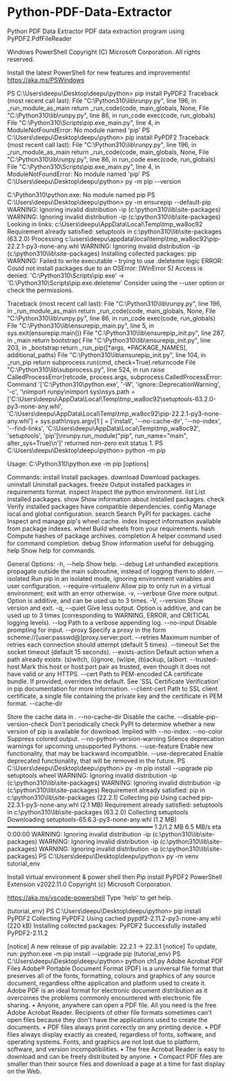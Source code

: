 # Python-PDF-Data-Extractor
Python PDF  Data Extractor
PDF data extraction program using PyPDF2.PdfFileReader

Windows PowerShell Copyright (C) Microsoft Corporation. All rights reserved.

Install the latest PowerShell for new features and improvements! https://aka.ms/PSWindows

PS C:\Users\deepu\Desktop\deepu\python> pip install PyPDF2 Traceback (most recent call last): File "C:\Python310\lib\runpy.py", line 196, in _run_module_as_main return _run_code(code, main_globals, None, File "C:\Python310\lib\runpy.py", line 86, in run_code exec(code, run_globals) File "C:\Python310\Scripts\pip.exe_main.py", line 4, in ModuleNotFoundError: No module named 'pip' PS C:\Users\deepu\Desktop\deepu\python> pip install PyPDF2
Traceback (most recent call last): File "C:\Python310\lib\runpy.py", line 196, in _run_module_as_main return _run_code(code, main_globals, None, File "C:\Python310\lib\runpy.py", line 86, in run_code exec(code, run_globals) File "C:\Python310\Scripts\pip.exe_main.py", line 4, in ModuleNotFoundError: No module named 'pip' PS C:\Users\deepu\Desktop\deepu\python> py -m pip --version

C:\Python310\python.exe: No module named pip PS C:\Users\deepu\Desktop\deepu\python> py -m ensurepip --default-pip WARNING: Ignoring invalid distribution -ip (c:\python310\lib\site-packages) WARNING: Ignoring invalid distribution -ip (c:\python310\lib\site-packages) Looking in links: c:\Users\deepu\AppData\Local\Temp\tmp_wa8oc92 Requirement already satisfied: setuptools in c:\python310\lib\site-packages (63.2.0) Processing c:\users\deepu\appdata\local\temp\tmp_wa8oc92\pip-22.2.1-py3-none-any.whl WARNING: Ignoring invalid distribution -ip (c:\python310\lib\site-packages) Installing collected packages: pip WARNING: Failed to write executable - trying to use .deleteme logic ERROR: Could not install packages due to an OSError: [WinError 5] Access is denied: 'C:\Python310\Scripts\pip.exe' -> 'C:\Python310\Scripts\pip.exe.deleteme'
Consider using the --user option or check the permissions.

Traceback (most recent call last): File "C:\Python310\lib\runpy.py", line 196, in _run_module_as_main return _run_code(code, main_globals, None, File "C:\Python310\lib\runpy.py", line 86, in run_code exec(code, run_globals) File "C:\Python310\lib\ensurepip_main.py", line 5, in sys.exit(ensurepip.main()) File "C:\Python310\lib\ensurepip_init.py", line 287, in _main return bootstrap( File "C:\Python310\lib\ensurepip_init.py", line 203, in _bootstrap return _run_pip([*args, *PACKAGE_NAMES], additional_paths) File "C:\Python310\lib\ensurepip_init.py", line 104, in _run_pip return subprocess.run(cmd, check=True).returncode File "C:\Python310\lib\subprocess.py", line 524, in run raise CalledProcessError(retcode, process.args, subprocess.CalledProcessError: Command '['C:\Python310\python.exe', '-W', 'ignore::DeprecationWarning', '-c', '\nimport runpy\nimport sys\nsys.path = ['C:\\Users\\deepu\\AppData\\Local\\Temp\\tmp_wa8oc92\\setuptools-63.2.0-py3-none-any.whl', 'C:\\Users\\deepu\\AppData\\Local\\Temp\\tmp_wa8oc92\\pip-22.2.1-py3-none-any.whl'] + sys.path\nsys.argv[1:] = ['install', '--no-cache-dir', '--no-index', '--find-links', 'C:\\Users\\deepu\\AppData\\Local\\Temp\\tmp_wa8oc92', 'setuptools', 'pip']\nrunpy.run_module("pip", run_name="main", alter_sys=True)\n']' returned non-zero exit status 1. PS C:\Users\deepu\Desktop\deepu\python> python -m pip

Usage: C:\Python310\python.exe -m pip [options]

Commands: install Install packages. download Download packages. uninstall Uninstall packages. freeze Output installed packages in requirements format.
inspect Inspect the python environment. list List installed packages. show Show information about installed packages. check Verify installed packages have compatible dependencies. config Manage local and global configuration. search Search PyPI for packages. cache Inspect and manage pip's wheel cache. index Inspect information available from package indexes.
wheel Build wheels from your requirements. hash Compute hashes of package archives. completion A helper command used for command completion.
debug Show information useful for debugging. help Show help for commands.

General Options: -h, --help Show help. --debug Let unhandled exceptions propagate outside the main
subroutine, instead of logging them to stderr.
--isolated Run pip in an isolated mode, ignoring environment
variables and user configuration. --require-virtualenv Allow pip to only run in a virtual environment;
exit with an error otherwise. -v, --verbose Give more output. Option is additive, and can be
used up to 3 times. -V, --version Show version and exit. -q, --quiet Give less output. Option is additive, and can be
used up to 3 times (corresponding to WARNING,
ERROR, and CRITICAL logging levels). --log Path to a verbose appending log. --no-input Disable prompting for input. --proxy Specify a proxy in the form scheme://[user:passwd@]proxy.server:port. --retries Maximum number of retries each connection should
attempt (default 5 times). --timeout Set the socket timeout (default 15 seconds). --exists-action Default action when a path already exists: (s)witch, (i)gnore, (w)ipe, (b)ackup, (a)bort.
--trusted-host Mark this host or host:port pair as trusted, even
though it does not have valid or any HTTPS. --cert Path to PEM-encoded CA certificate bundle. If
provided, overrides the default. See 'SSL Certificate Verification' in pip documentation for
more information. --client-cert Path to SSL client certificate, a single file
containing the private key and the certificate in
PEM format. --cache-dir

Store the cache data in . --no-cache-dir Disable the cache. --disable-pip-version-check Don't periodically check PyPI to determine whether
a new version of pip is available for download.
Implied with --no-index. --no-color Suppress colored output. --no-python-version-warning Silence deprecation warnings for upcoming unsupported Pythons. --use-feature Enable new functionality, that may be backward
incompatible. --use-deprecated Enable deprecated functionality, that will be
removed in the future. PS C:\Users\deepu\Desktop\deepu\python> py -m pip install --upgrade pip setuptools wheel WARNING: Ignoring invalid distribution -ip (c:\python310\lib\site-packages) WARNING: Ignoring invalid distribution -ip (c:\python310\lib\site-packages) Requirement already satisfied: pip in c:\python310\lib\site-packages (22.2.1) Collecting pip Using cached pip-22.3.1-py3-none-any.whl (2.1 MB) Requirement already satisfied: setuptools in c:\python310\lib\site-packages (63.2.0) Collecting setuptools Downloading setuptools-65.6.3-py3-none-any.whl (1.2 MB) ━━━━━━━━━━━━━━━━━━━━━━━━━━━━━━━━━━━━━━━━ 1.2/1.2 MB 6.5 MB/s eta 0:00:00
WARNING: Ignoring invalid distribution -ip (c:\python310\lib\site-packages) WARNING: Ignoring invalid distribution -ip (c:\python310\lib\site-packages) WARNING: Ignoring invalid distribution -ip (c:\python310\lib\site-packages) PS C:\Users\deepu\Desktop\deepu\python> py -m venv tutorial_env

Install virtual environment & power shell then Pip install PyPDF2 PowerShell Extension v2022.11.0 Copyright (c) Microsoft Corporation.

https://aka.ms/vscode-powershell Type 'help' to get help.

(tutorial_env) PS C:\Users\deepu\Desktop\deepu\python> pip install PyPDF2 Collecting PyPDF2 Using cached pypdf2-2.11.2-py3-none-any.whl (220 kB) Installing collected packages: PyPDF2 Successfully installed PyPDF2-2.11.2

[notice] A new release of pip available: 22.2.1 -> 22.3.1 [notice] To update, run: python.exe -m pip install --upgrade pip (tutorial_env) PS C:\Users\deepu\Desktop\deepu\python> python ch1.py Adobe Acrobat PDF Files Adobe® Portable Document Format (PDF) is a universal file format that preserves all of the fonts, formatting, colours and graphics of any source document, regardless ofthe application and platform used to create it. Adobe PDF is an ideal format for electronic document distribution as it overcomes the problems commonly encountered with electronic file sharing. • Anyone, anywhere can open a PDF file. All you need is the free Adobe Acrobat Reader. Recipients of other file formats sometimes can't open files because they don't have the applications used to create the documents. • PDF files always print correctly on any printing device. • PDF files always display exactly as created, regardless of fonts, software, and operating systems. Fonts, and graphics are not lost due to platform, software, and version incompatibilities. • The free Acrobat Reader is easy to download and can be freely distributed by anyone. • Compact PDF files are smaller than their source files and download a page at a time for fast display on the Web.
